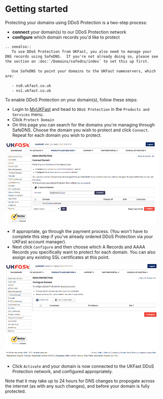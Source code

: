# Getting started

Protecting your domains using DDoS Protection is a two-step process:

- **connect** your domain(s) to our DDoS Protection network
- **configure** which domain records you'd like to protect

```eval_rst
.. seealso::
   To use DDoS Protection from UKFast, you also need to manage your DNS records using SafeDNS.  If you're not already doing so, please see the section on :doc:`/Domains/safedns/index` to set this up first.

   Use SafeDNS to point your domains to the UKFast nameservers, which are:

   - ns0.ukfast.co.uk
   - ns1.ukfast.co.uk
```

To enable DDoS Protection on your domain(s), follow these steps:

- Login to [MyUKFast](https://my.ukfast.co.uk) and head to `DDoS Protection` in the `Products and Services` menu.
- Click `Protect Domain`
- On this page you can search for the domains you're managing through SafeDNS.  Choose the domain you wish to protect and click `Connect`.  Repeat for each domain you wish to protect.

![connect](files/connect.PNG)

- If appropriate, go through the payment process. (You won't have to complete this step if you've already ordered DDoS Protection via your UKFast account manager).
- Next click `Configure` and then choose which A Records and AAAA Records you specifically want to protect for each domain.  You can also assign any existing SSL certificates at this point.

![configure2](files/configure2.PNG)

- Click `Activate` and your domain is now connected to the UKFast DDoS Protection network, and configured appropriately.  

Note that it may take up to 24 hours for DNS changes to propogate across the internet (as with any such changes), and before your domain is fully protected.
